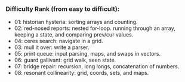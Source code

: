### Difficulty Rank (from easy to difficult):

- 01: historian hysteria: sorting arrays and counting.
- 02: red-nosed reports: nested for-loop. running through an array, keeping a state, and comparing prev/cur values.
- 04: ceres search: navigate in a grid.
- 03: mull it over: write a parser.
- 05: print queue: input parsing, maps, and swaps in vectors.
- 06: guard gallivant: grid walk, seen state.
- 07: bridge repair: recursion, long longs, concatenation of numbers.
- 08: resonant collinearity: grid, coords, sets, and maps. 
